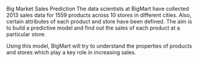 Big Market Sales Prediction 
The data scientists at BigMart have collected 2013 sales data for 1559 products across 10 stores in different cities.
Also, certain attributes of each product and store have been defined. The aim is to build a predictive model and find out the sales of each product at a particular store.

Using this model, BigMart will try to understand the properties of products and stores which play a key role in increasing sales.
